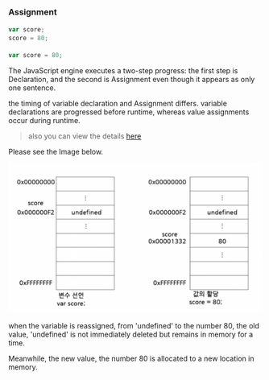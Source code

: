 ### Assignment

```javascript
var score;
score = 80;

var score = 80;
```

The JavaScript engine executes a two-step progress: the first step is Declaration, and the second is Assignment
even though it appears as only one sentence.

the timing of variable declaration and Assignment differs. 
variable declarations are progressed before runtime, whereas value assignments occur during runtime.

> also you can view the details [here](variable-declaration.md)

Please see the Image below.

![img.png](images/img.png)

when the variable is reassigned, from 'undefined' to the number 80, 
the old value, 'undefined' is not immediately deleted but remains in memory for a time.

Meanwhile, the new value, the number 80 is allocated to a new location in memory.